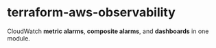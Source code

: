 # terraform-aws-observability
CloudWatch **metric alarms**, **composite alarms**, and **dashboards** in one module.
